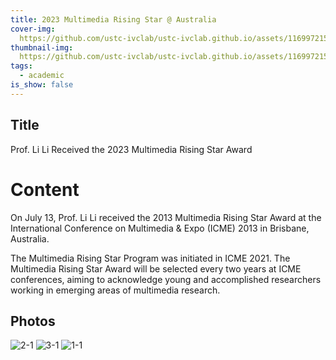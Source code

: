 ```yaml
---
title: 2023 Multimedia Rising Star @ Australia
cover-img: 
  https://github.com/ustc-ivclab/ustc-ivclab.github.io/assets/116997215/e7b16fa3-bb22-4db8-8b33-0d68de5a1ed8
thumbnail-img: 
  https://github.com/ustc-ivclab/ustc-ivclab.github.io/assets/116997215/6db64d53-de03-43a9-9c5d-de96e6e54848
tags:
  - academic
is_show: false
---
```


## Title

Prof. Li Li Received the 2023 Multimedia Rising Star Award

# Content

On July 13, Prof. Li Li received the 2013 Multimedia Rising Star Award at the International Conference on Multimedia & Expo (ICME) 2013 in Brisbane, Australia.

The Multimedia Rising Star Program was initiated in ICME 2021. The Multimedia Rising Star Award will be selected every two years at ICME conferences, aiming to acknowledge young and accomplished researchers working in emerging areas of multimedia research.

## Photos

![2-1](https://github.com/ustc-ivclab/ustc-ivclab.github.io/assets/116997215/d520b275-d68a-4294-86b3-87d5bfe933de)
![3-1](https://github.com/ustc-ivclab/ustc-ivclab.github.io/assets/116997215/e7b16fa3-bb22-4db8-8b33-0d68de5a1ed8)
![1-1](https://github.com/ustc-ivclab/ustc-ivclab.github.io/assets/116997215/6db64d53-de03-43a9-9c5d-de96e6e54848)
